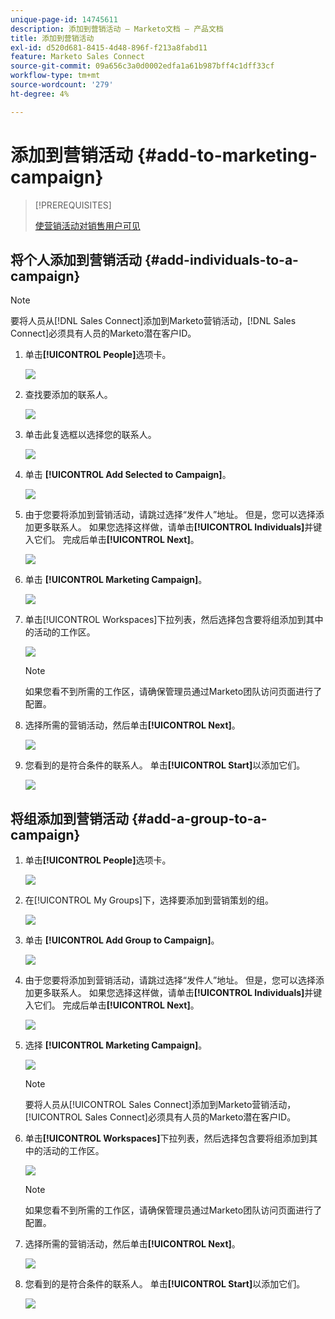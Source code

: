 ```yaml
---
unique-page-id: 14745611
description: 添加到营销活动 — Marketo文档 — 产品文档
title: 添加到营销活动
exl-id: d520d681-8415-4d48-896f-f213a8fabd11
feature: Marketo Sales Connect
source-git-commit: 09a656c3a0d0002edfa1a61b987bff4c1dff33cf
workflow-type: tm+mt
source-wordcount: '279'
ht-degree: 4%

---
```


# 添加到营销活动 {#add-to-marketing-campaign}

>[!PREREQUISITES]
>
>[使营销活动对销售用户可见](/help/marketo/product-docs/marketo-sales-connect/marketo/make-a-campaign-visible-to-sales-connect-users.md)

## 将个人添加到营销活动 {#add-individuals-to-a-campaign}

>[!NOTE]
>
>要将人员从[!DNL Sales Connect]添加到Marketo营销活动，[!DNL Sales Connect]必须具有人员的Marketo潜在客户ID。

1. 单击&#x200B;**[!UICONTROL People]**&#x200B;选项卡。

   ![](assets/one-3.png)

1. 查找要添加的联系人。

   ![](assets/two-3.png)

1. 单击此复选框以选择您的联系人。

   ![](assets/three-3.png)

1. 单击 **[!UICONTROL Add Selected to Campaign]**。

   ![](assets/four-3.png)

1. 由于您要将添加到营销活动，请跳过选择“发件人”地址。 但是，您可以选择添加更多联系人。 如果您选择这样做，请单击&#x200B;**[!UICONTROL Individuals]**&#x200B;并键入它们。 完成后单击&#x200B;**[!UICONTROL Next]**。

   ![](assets/five-2.png)

1. 单击 **[!UICONTROL Marketing Campaign]**。

   ![](assets/six-1.png)

1. 单击[!UICONTROL Workspaces]下拉列表，然后选择包含要将组添加到其中的活动的工作区。

   ![](assets/seven-1.png)

   >[!NOTE]
   >
   >如果您看不到所需的工作区，请确保管理员通过Marketo团队访问页面进行了配置。

1. 选择所需的营销活动，然后单击&#x200B;**[!UICONTROL Next]**。

   ![](assets/eight.png)

1. 您看到的是符合条件的联系人。 单击&#x200B;**[!UICONTROL Start]**&#x200B;以添加它们。

   ![](assets/nine.png)

## 将组添加到营销活动 {#add-a-group-to-a-campaign}

1. 单击&#x200B;**[!UICONTROL People]**&#x200B;选项卡。

   ![](assets/one-3.png)

1. 在[!UICONTROL My Groups]下，选择要添加到营销策划的组。

   ![](assets/eleven.png)

1. 单击 **[!UICONTROL Add Group to Campaign]**。

   ![](assets/twelve.png)

1. 由于您要将添加到营销活动，请跳过选择“发件人”地址。 但是，您可以选择添加更多联系人。 如果您选择这样做，请单击&#x200B;**[!UICONTROL Individuals]**&#x200B;并键入它们。 完成后单击&#x200B;**[!UICONTROL Next]**。

   ![](assets/thirteen.png)

1. 选择 **[!UICONTROL Marketing Campaign]**。

   ![](assets/six-1.png)

   >[!NOTE]
   >
   >要将人员从[!UICONTROL Sales Connect]添加到Marketo营销活动，[!UICONTROL Sales Connect]必须具有人员的Marketo潜在客户ID。

1. 单击&#x200B;**[!UICONTROL Workspaces]**&#x200B;下拉列表，然后选择包含要将组添加到其中的活动的工作区。

   ![](assets/seven-1.png)

   >[!NOTE]
   >
   >如果您看不到所需的工作区，请确保管理员通过Marketo团队访问页面进行了配置。

1. 选择所需的营销活动，然后单击&#x200B;**[!UICONTROL Next]**。

   ![](assets/eight.png)

1. 您看到的是符合条件的联系人。 单击&#x200B;**[!UICONTROL Start]**&#x200B;以添加它们。

   ![](assets/nine.png)
